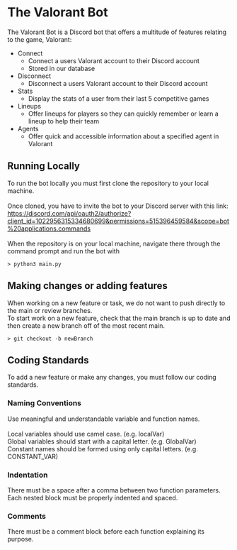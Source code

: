 # The Valorant Bot
The Valorant Bot is a Discord bot that offers a multitude of features relating to the game, Valorant:
- Connect
  - Connect a users Valorant account to their Discord account
  - Stored in our database
- Disconnect
  - Disconnect a users Valorant account to their Discord account
- Stats
  - Display the stats of a user from their last 5 competitive games 
- Lineups
  - Offer lineups for players so they can quickly remember or learn a lineup to help their team 
- Agents
  - Offer quick and accessible information about a specified agent in Valorant

## Running Locally
To run the bot locally you must first clone the repository to your local machine.<br><br>
Once cloned, you have to invite the bot to your Discord server with this link:
https://discord.com/api/oauth2/authorize?client_id=1022956315334680699&permissions=515396459584&scope=bot%20applications.commands <br><br>
When the repository is on your local machine, navigate there through the command prompt and run the bot with
```
> python3 main.py
```

## Making changes or adding features 
When working on a new feature or task, we do not want to push directly to the main or review branches.<br>
To start work on a new feature, check that the main branch is up to date and then create a new branch off of the most recent main.
```
> git checkout -b newBranch
```

## Coding Standards
To add a new feature or make any changes, you must follow our coding standards.

### Naming Conventions
Use meaningful and understandable variable and function names.<br><br>
Local variables should use camel case. (e.g. localVar) <br>
Global variables should start with a capital letter. (e.g. GlobalVar) <br>
Constant names should be formed using only capital letters. (e.g. CONSTANT_VAR) <br>

### Indentation
There must be a space after a comma between two function parameters.<br>
Each nested block must be properly indented and spaced.

### Comments
There must be a comment block before each function explaining its purpose.
